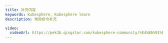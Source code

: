 ```yaml
---
title: 补充内容
keywords: Kubesphere, Kubesphere learn
description: 常用命令补充

video: 
  videoUrl: https://pek3b.qingstor.com/kubesphere-community/%E4%BA%91%E5%8E%9F%E7%94%9F%E5%AE%9E%E6%88%98/18%E3%80%81%E5%AE%B9%E5%99%A8%E5%8C%96-%E5%91%BD%E4%BB%A4-%E8%A1%A5%E5%85%85.mp4
---
```


